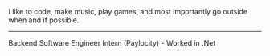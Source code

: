 I like to code, make music, play games, and most importantly go outside when and if possible.

---

Backend Software Engineer Intern (Paylocity) - Worked in .Net
